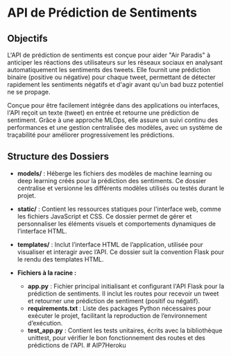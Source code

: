 # API de Prédiction de Sentiments

## Objectifs

L'API de prédiction de sentiments est conçue pour aider "Air Paradis" à anticiper les réactions des utilisateurs sur les réseaux sociaux en analysant automatiquement les sentiments des tweets. Elle fournit une prédiction binaire (positive ou négative) pour chaque tweet, permettant de détecter rapidement les sentiments négatifs et d'agir avant qu'un bad buzz potentiel ne se propage.

Conçue pour être facilement intégrée dans des applications ou interfaces, l'API reçoit un texte (tweet) en entrée et retourne une prédiction de sentiment. Grâce à une approche MLOps, elle assure un suivi continu des performances et une gestion centralisée des modèles, avec un système de traçabilité pour améliorer progressivement les prédictions.

## Structure des Dossiers

- **models/** : Héberge les fichiers des modèles de machine learning ou deep learning créés pour la prédiction des sentiments. Ce dossier centralise et versionne les différents modèles utilisés ou testés durant le projet.

- **static/** : Contient les ressources statiques pour l'interface web, comme les fichiers JavaScript et CSS. Ce dossier permet de gérer et personnaliser les éléments visuels et comportements dynamiques de l’interface HTML.

- **templates/** : Inclut l’interface HTML de l’application, utilisée pour visualiser et interagir avec l’API. Ce dossier suit la convention Flask pour le rendu des templates HTML.

- **Fichiers à la racine :**
  - **app.py** : Fichier principal initialisant et configurant l'API Flask pour la prédiction de sentiments. Il inclut les routes pour recevoir un tweet et retourner une prédiction de sentiment (positif ou négatif).
  - **requirements.txt** : Liste des packages Python nécessaires pour exécuter le projet, facilitant la reproduction de l’environnement d’exécution.
  - **test_app.py** : Contient les tests unitaires, écrits avec la bibliothèque unittest, pour vérifier le bon fonctionnement des routes et des prédictions de l'API.
#   A I P 7 H e r o k u  
 